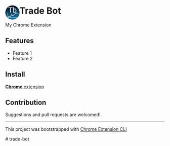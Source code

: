 # <img src="public/icons/icon_48.png" width="45" align="left"> Trade Bot

My Chrome Extension

## Features

- Feature 1
- Feature 2

## Install

[**Chrome** extension]() <!-- TODO: Add chrome extension link inside parenthesis -->

## Contribution

Suggestions and pull requests are welcomed!.

---

This project was bootstrapped with [Chrome Extension CLI](https://github.com/dutiyesh/chrome-extension-cli)

#   t r a d e - b o t 
 
 